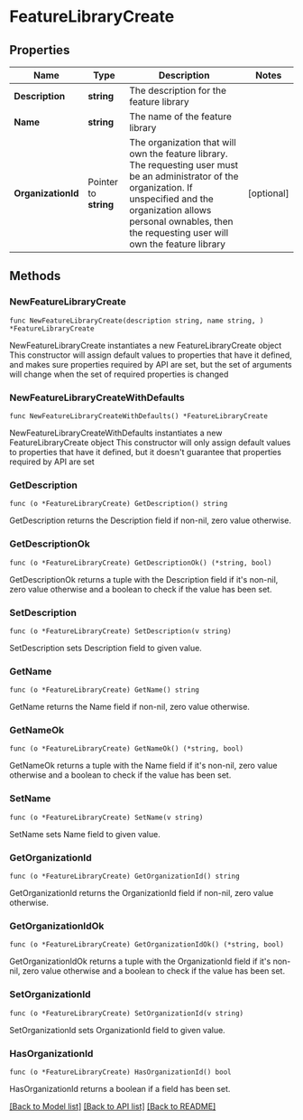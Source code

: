 # FeatureLibraryCreate

## Properties

Name | Type | Description | Notes
------------ | ------------- | ------------- | -------------
**Description** | **string** | The description for the feature library | 
**Name** | **string** | The name of the feature library | 
**OrganizationId** | Pointer to **string** | The organization that will own the feature library. The requesting user must be an administrator of the organization. If unspecified and the organization allows personal ownables, then the requesting user will own the feature library  | [optional] 

## Methods

### NewFeatureLibraryCreate

`func NewFeatureLibraryCreate(description string, name string, ) *FeatureLibraryCreate`

NewFeatureLibraryCreate instantiates a new FeatureLibraryCreate object
This constructor will assign default values to properties that have it defined,
and makes sure properties required by API are set, but the set of arguments
will change when the set of required properties is changed

### NewFeatureLibraryCreateWithDefaults

`func NewFeatureLibraryCreateWithDefaults() *FeatureLibraryCreate`

NewFeatureLibraryCreateWithDefaults instantiates a new FeatureLibraryCreate object
This constructor will only assign default values to properties that have it defined,
but it doesn't guarantee that properties required by API are set

### GetDescription

`func (o *FeatureLibraryCreate) GetDescription() string`

GetDescription returns the Description field if non-nil, zero value otherwise.

### GetDescriptionOk

`func (o *FeatureLibraryCreate) GetDescriptionOk() (*string, bool)`

GetDescriptionOk returns a tuple with the Description field if it's non-nil, zero value otherwise
and a boolean to check if the value has been set.

### SetDescription

`func (o *FeatureLibraryCreate) SetDescription(v string)`

SetDescription sets Description field to given value.


### GetName

`func (o *FeatureLibraryCreate) GetName() string`

GetName returns the Name field if non-nil, zero value otherwise.

### GetNameOk

`func (o *FeatureLibraryCreate) GetNameOk() (*string, bool)`

GetNameOk returns a tuple with the Name field if it's non-nil, zero value otherwise
and a boolean to check if the value has been set.

### SetName

`func (o *FeatureLibraryCreate) SetName(v string)`

SetName sets Name field to given value.


### GetOrganizationId

`func (o *FeatureLibraryCreate) GetOrganizationId() string`

GetOrganizationId returns the OrganizationId field if non-nil, zero value otherwise.

### GetOrganizationIdOk

`func (o *FeatureLibraryCreate) GetOrganizationIdOk() (*string, bool)`

GetOrganizationIdOk returns a tuple with the OrganizationId field if it's non-nil, zero value otherwise
and a boolean to check if the value has been set.

### SetOrganizationId

`func (o *FeatureLibraryCreate) SetOrganizationId(v string)`

SetOrganizationId sets OrganizationId field to given value.

### HasOrganizationId

`func (o *FeatureLibraryCreate) HasOrganizationId() bool`

HasOrganizationId returns a boolean if a field has been set.


[[Back to Model list]](../README.md#documentation-for-models) [[Back to API list]](../README.md#documentation-for-api-endpoints) [[Back to README]](../README.md)


